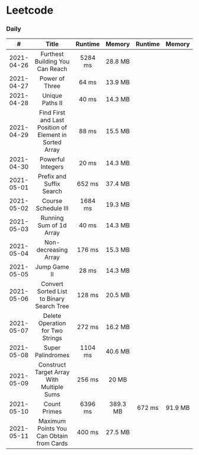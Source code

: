 # Leetcode

### Daily ###
|#         |Title                                                  |Runtime|Memory  |Runtime|Memory  |
|:--------:|:-----------------------------------------------------:|:-----:|:------:|:-----:|:------:|
|2021-04-26|Furthest Building You Can Reach                        |5284 ms|28.8  MB|       |        |
|2021-04-27|Power of Three                                         |64   ms|13.9  MB|       |        |
|2021-04-28|Unique Paths II                                        |40   ms|14.3  MB|       |        |
|2021-04-29|Find First and Last Position of Element in Sorted Array|88   ms|15.5  MB|       |        |
|2021-04-30|Powerful Integers                                      |20   ms|14.3  MB|       |        |
|2021-05-01|Prefix and Suffix Search                               |652  ms|37.4  MB|       |        |
|2021-05-02|Course Schedule III                                    |1684 ms|19.3  MB|       |        |
|2021-05-03|Running Sum of 1d Array                                |40   ms|14.3  MB|       |        |
|2021-05-04|Non-decreasing Array                                   |176  ms|15.3  MB|       |        |
|2021-05-05|Jump Game II                                           |28   ms|14.3  MB|       |        |
|2021-05-06|Convert Sorted List to Binary Search Tree              |128  ms|20.5  MB|       |        |
|2021-05-07|Delete Operation for Two Strings                       |272  ms|16.2  MB|       |        |
|2021-05-08|Super Palindromes                                      |1104 ms|40.6  MB|       |        |
|2021-05-09|Construct Target Array With Multiple Sums              |256  ms|20    MB|       |        |
|2021-05-10|Count Primes                                           |6396 ms|389.3 MB|672  ms|91.9  MB|
|2021-05-11|Maximum Points You Can Obtain from Cards               |400  ms|27.5  MB|       |        |
